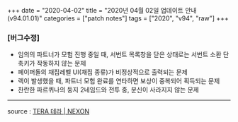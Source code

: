 +++
date = "2020-04-02"
title = "2020년 04월 02일 업데이트 안내 (v94.01.01)"
categories = ["patch notes"]
tags = ["2020", "v94", "raw"]
+++

### [버그수정]
- 임의의 파트너가 모험 진행 중일 때, 서번트 목록창을 닫은 상태로는 서번트 소환 단축키가 작동하지 않는 문제
- 페이퍼돌의 채집레벨 UI(채집 종류)가 비정상적으로 출력되는 문제
- 렉이 발생했을 때, 파트너 모험 완료를 연타하면 보상이 중복되어 획득되는 문제
- 찬란한 파르퀴나의 둥지 2네임드와 전투 중, 분신이 사라지지 않는 문제

----

source : [TERA 테라 | NEXON](http://tera.nexon.com/news/update/view.aspx?n4articlesn=432)
